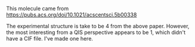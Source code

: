 This molecule came from https://pubs.acs.org/doi/10.1021/acscentsci.5b00338

The experimental structure is take to be 4 from the above paper. 
However, the most interesting from a QIS perspective appears to be 1, which didn't have a CIF file. 
I've made one here.
